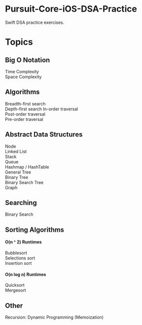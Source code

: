 # Pursuit-Core-iOS-DSA-Practice
Swift DSA practice exercises.

# Topics

## Big O Notation 

Time Complexity  
Space Complexity  

## Algorithms 

Breadth-first search   
Depth-first search 
In-order traversal    
Post-order traversal   
Pre-order traversal   

## Abstract Data Structures 

Node  
Linked List   
Stack   
Queue   
Hashmap / HashTable   
General Tree   
Binary Tree   
Binary Search Tree   
Graph   

## Searching

Binary Search   

## Sorting Algorithms 

#### O(n ^ 2) Runtimes 
Bubblesort   
Selections sort   
Insertion sort   

#### O(n log n) Runtimes 
Quicksort   
Mergesort   

## Other 
Recursion: Dynamic Programming (Memoization)    
